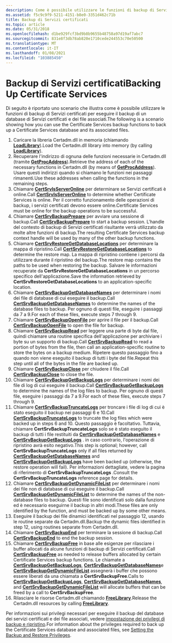```yaml
---
description: Come è possibile utilizzare le funzioni di backup di Servizi certificati per eseguire il backup di un database di Servizi certificati e dei file associati.
ms.assetid: f5c9c9f9-5211-4151-b8e0-3351d462c71b
title: Backup di Servizi certificati
ms.topic: article
ms.date: 05/31/2018
ms.openlocfilehash: d1be929fcf3bd9b8b9655b48758a97d19af7abc7
ms.sourcegitcommit: 831e8f3db78ab820e1710cede244553c70e50500
ms.translationtype: MT
ms.contentlocale: it-IT
ms.lasthandoff: 01/08/2021
ms.locfileid: "103885450"
---
```

# <a name="backing-up-certificate-services"></a><span data-ttu-id="8cac2-103">Backup di Servizi certificati</span><span class="sxs-lookup"><span data-stu-id="8cac2-103">Backing Up Certificate Services</span></span>

<span data-ttu-id="8cac2-104">Di seguito è riportato uno scenario che illustra come è possibile utilizzare le funzioni di backup di Servizi certificati per eseguire il backup di un database di Servizi certificati e dei file associati.</span><span class="sxs-lookup"><span data-stu-id="8cac2-104">The following is a scenario showing how you can use the Certificate Services backup functions to back up a Certificate Services database and its associated files.</span></span>

1.  <span data-ttu-id="8cac2-105">Caricare la libreria Certadm.dll in memoria (chiamando [**LoadLibrary**](/windows/win32/api/libloaderapi/nf-libloaderapi-loadlibrarya)).</span><span class="sxs-lookup"><span data-stu-id="8cac2-105">Load the Certadm.dll library into memory (by calling [**LoadLibrary**](/windows/win32/api/libloaderapi/nf-libloaderapi-loadlibrarya)).</span></span>
2.  <span data-ttu-id="8cac2-106">Recuperare l'indirizzo di ognuna delle funzioni necessarie in Certadm.dll (tramite [**GetProcAddress**](/windows/win32/api/libloaderapi/nf-libloaderapi-getprocaddress)).</span><span class="sxs-lookup"><span data-stu-id="8cac2-106">Retrieve the address of each of the necessary functions in Certadm.dll (by means of [**GetProcAddress**](/windows/win32/api/libloaderapi/nf-libloaderapi-getprocaddress)).</span></span> <span data-ttu-id="8cac2-107">Usare questi indirizzi quando si chiamano le funzioni nei passaggi rimanenti.</span><span class="sxs-lookup"><span data-stu-id="8cac2-107">Use these addresses when calling the functions in the remaining steps.</span></span>
3.  <span data-ttu-id="8cac2-108">Chiamare [**CertSrvIsServerOnline**](/windows/desktop/api/Certbcli/nf-certbcli-certsrvisserveronlinew) per determinare se Servizi certificati è online.</span><span class="sxs-lookup"><span data-stu-id="8cac2-108">Call [**CertSrvIsServerOnline**](/windows/desktop/api/Certbcli/nf-certbcli-certsrvisserveronlinew) to determine whether Certificate Services is online.</span></span> <span data-ttu-id="8cac2-109">Per il corretto funzionamento delle operazioni di backup, i servizi certificati devono essere online.</span><span class="sxs-lookup"><span data-stu-id="8cac2-109">Certificate Services must be online for the backup operations to be successful.</span></span>
4.  <span data-ttu-id="8cac2-110">Chiamare [**CertSrvBackupPrepare**](/windows/desktop/api/Certbcli/nf-certbcli-certsrvbackuppreparew) per avviare una sessione di backup.</span><span class="sxs-lookup"><span data-stu-id="8cac2-110">Call [**CertSrvBackupPrepare**](/windows/desktop/api/Certbcli/nf-certbcli-certsrvbackuppreparew) to start a backup session.</span></span> <span data-ttu-id="8cac2-111">L'handle del contesto di backup di Servizi certificati risultante verrà utilizzato da molte altre funzioni di backup.</span><span class="sxs-lookup"><span data-stu-id="8cac2-111">The resulting Certificate Services backup context handle will be used by many of the other backup functions.</span></span>
5.  <span data-ttu-id="8cac2-112">Chiamare [**CertSrvRestoreGetDatabaseLocations**](/windows/desktop/api/Certbcli/nf-certbcli-certsrvrestoregetdatabaselocationsw) per determinare la mappa di ripristino.</span><span class="sxs-lookup"><span data-stu-id="8cac2-112">Call [**CertSrvRestoreGetDatabaseLocations**](/windows/desktop/api/Certbcli/nf-certbcli-certsrvrestoregetdatabaselocationsw) to determine the restore map.</span></span> <span data-ttu-id="8cac2-113">La mappa di ripristino contiene i percorsi da utilizzare durante il ripristino del backup.</span><span class="sxs-lookup"><span data-stu-id="8cac2-113">The restore map contains the paths to be used when restoring the backup.</span></span> <span data-ttu-id="8cac2-114">Salvare le informazioni recuperate da **CertSrvRestoreGetDatabaseLocations** in un percorso specifico dell'applicazione.</span><span class="sxs-lookup"><span data-stu-id="8cac2-114">Save the information retrieved by **CertSrvRestoreGetDatabaseLocations** to an application-specific location.</span></span>
6.  <span data-ttu-id="8cac2-115">Chiamare [**CertSrvBackupGetDatabaseNames**](/windows/desktop/api/Certbcli/nf-certbcli-certsrvbackupgetdatabasenamesw) per determinare i nomi dei file di database di cui eseguire il backup.</span><span class="sxs-lookup"><span data-stu-id="8cac2-115">Call [**CertSrvBackupGetDatabaseNames**](/windows/desktop/api/Certbcli/nf-certbcli-certsrvbackupgetdatabasenamesw) to determine the names of the database files to backup.</span></span> <span data-ttu-id="8cac2-116">Per ognuno di questi file, eseguire i passaggi da 7 a 9.</span><span class="sxs-lookup"><span data-stu-id="8cac2-116">For each of these files, execute steps 7 through 9.</span></span>
7.  <span data-ttu-id="8cac2-117">Chiamare [**CertSrvBackupOpenFile**](/windows/desktop/api/Certbcli/nf-certbcli-certsrvbackupopenfilew) per aprire il file per il backup.</span><span class="sxs-lookup"><span data-stu-id="8cac2-117">Call [**CertSrvBackupOpenFile**](/windows/desktop/api/Certbcli/nf-certbcli-certsrvbackupopenfilew) to open the file for backup.</span></span>
8.  <span data-ttu-id="8cac2-118">Chiamare [**CertSrvBackupRead**](/windows/desktop/api/Certbcli/nf-certbcli-certsrvbackupread) per leggere una parte di byte dal file, quindi chiamare una routine specifica dell'applicazione per archiviare i byte su un supporto di backup.</span><span class="sxs-lookup"><span data-stu-id="8cac2-118">Call [**CertSrvBackupRead**](/windows/desktop/api/Certbcli/nf-certbcli-certsrvbackupread) to read a portion of bytes from the file, then call an application-specific routine to store the bytes on a backup medium.</span></span> <span data-ttu-id="8cac2-119">Ripetere questo passaggio fino a quando non viene eseguito il backup di tutti i byte del file.</span><span class="sxs-lookup"><span data-stu-id="8cac2-119">Repeat this step until all of the bytes in the file are backed up.</span></span>
9.  <span data-ttu-id="8cac2-120">Chiamare [**CertSrvBackupClose**](/windows/desktop/api/Certbcli/nf-certbcli-certsrvbackupclose) per chiudere il file.</span><span class="sxs-lookup"><span data-stu-id="8cac2-120">Call [**CertSrvBackupClose**](/windows/desktop/api/Certbcli/nf-certbcli-certsrvbackupclose) to close the file.</span></span>
10. <span data-ttu-id="8cac2-121">Chiamare [**CertSrvBackupGetBackupLogs**](/windows/desktop/api/Certbcli/nf-certbcli-certsrvbackupgetbackuplogsw) per determinare i nomi dei file di log di cui eseguire il backup.</span><span class="sxs-lookup"><span data-stu-id="8cac2-121">Call [**CertSrvBackupGetBackupLogs**](/windows/desktop/api/Certbcli/nf-certbcli-certsrvbackupgetbackuplogsw) to determine the names of the log files to backup.</span></span> <span data-ttu-id="8cac2-122">Per ognuno di questi file, eseguire i passaggi da 7 a 9.</span><span class="sxs-lookup"><span data-stu-id="8cac2-122">For each of these files, execute steps 7 through 9.</span></span>
11. <span data-ttu-id="8cac2-123">Chiamare [**CertSrvBackupTruncateLogs**](/windows/desktop/api/Certbcli/nf-certbcli-certsrvbackuptruncatelogs) per troncare i file di log di cui è stato eseguito il backup nei passaggi 6 e 10.</span><span class="sxs-lookup"><span data-stu-id="8cac2-123">Call [**CertSrvBackupTruncateLogs**](/windows/desktop/api/Certbcli/nf-certbcli-certsrvbackuptruncatelogs) to truncate the log files which were backed up in steps 6 and 10.</span></span> <span data-ttu-id="8cac2-124">Questo passaggio è facoltativo. Tuttavia, chiamare **CertSrvBackupTruncateLogs** solo se è stato eseguito il backup di tutti i file restituiti da [**CertSrvBackupGetDatabaseNames**](/windows/desktop/api/Certbcli/nf-certbcli-certsrvbackupgetdatabasenamesw) e [**CertSrvBackupGetBackupLogs**](/windows/desktop/api/Certbcli/nf-certbcli-certsrvbackupgetbackuplogsw) . in caso contrario, l'operazione di ripristino avrà esito negativo.</span><span class="sxs-lookup"><span data-stu-id="8cac2-124">This step is optional; however, call **CertSrvBackupTruncateLogs** only if all files returned by [**CertSrvBackupGetDatabaseNames**](/windows/desktop/api/Certbcli/nf-certbcli-certsrvbackupgetdatabasenamesw) and [**CertSrvBackupGetBackupLogs**](/windows/desktop/api/Certbcli/nf-certbcli-certsrvbackupgetbackuplogsw) have been backed up (otherwise, the restore operation will fail).</span></span> <span data-ttu-id="8cac2-125">Per informazioni dettagliate, vedere la pagina di riferimento di **CertSrvBackupTruncateLogs** .</span><span class="sxs-lookup"><span data-stu-id="8cac2-125">Consult the **CertSrvBackupTruncateLogs** reference page for details.</span></span>
12. <span data-ttu-id="8cac2-126">Chiamare [**CertSrvBackupGetDynamicFileList**](/windows/desktop/api/Certbcli/nf-certbcli-certsrvbackupgetdynamicfilelistw) per determinare i nomi dei file non di database di cui eseguire il backup.</span><span class="sxs-lookup"><span data-stu-id="8cac2-126">Call [**CertSrvBackupGetDynamicFileList**](/windows/desktop/api/Certbcli/nf-certbcli-certsrvbackupgetdynamicfilelistw) to determine the names of the non-database files to backup.</span></span> <span data-ttu-id="8cac2-127">Questi file sono identificati solo dalla funzione ed è necessario eseguirne il backup in altri modi.</span><span class="sxs-lookup"><span data-stu-id="8cac2-127">These files are only identified by the function, and must be backed up by some other means.</span></span>
13. <span data-ttu-id="8cac2-128">Eseguire il backup dei file dinamici identificati nel passaggio 12, usando le routine separate da Certadm.dll.</span><span class="sxs-lookup"><span data-stu-id="8cac2-128">Backup the dynamic files identified in step 12, using routines separate from Certadm.dll.</span></span>
14. <span data-ttu-id="8cac2-129">Chiamare [**CertSrvBackupEnd**](/windows/desktop/api/Certbcli/nf-certbcli-certsrvbackupend) per terminare la sessione di backup.</span><span class="sxs-lookup"><span data-stu-id="8cac2-129">Call [**CertSrvBackupEnd**](/windows/desktop/api/Certbcli/nf-certbcli-certsrvbackupend) to end the backup session.</span></span>
15. <span data-ttu-id="8cac2-130">Chiamare [**CertSrvBackupFree**](/windows/desktop/api/Certbcli/nf-certbcli-certsrvbackupfree) in base alle esigenze per rilasciare i buffer allocati da alcune funzioni di backup di Servizi certificati.</span><span class="sxs-lookup"><span data-stu-id="8cac2-130">Call [**CertSrvBackupFree**](/windows/desktop/api/Certbcli/nf-certbcli-certsrvbackupfree) as needed to release buffers allocated by certain Certificate Services backup functions.</span></span> <span data-ttu-id="8cac2-131">Le chiamate a [**CertSrvBackupGetBackupLogs**](/windows/desktop/api/Certbcli/nf-certbcli-certsrvbackupgetbackuplogsw), [**CertSrvBackupGetDatabaseNames**](/windows/desktop/api/Certbcli/nf-certbcli-certsrvbackupgetdatabasenamesw)e [**CertSrvBackupGetDynamicFileList**](/windows/desktop/api/Certbcli/nf-certbcli-certsrvbackupgetdynamicfilelistw) assegnerà i buffer che possono essere liberati da una chiamata a **CertSrvBackupFree**.</span><span class="sxs-lookup"><span data-stu-id="8cac2-131">Calls to [**CertSrvBackupGetBackupLogs**](/windows/desktop/api/Certbcli/nf-certbcli-certsrvbackupgetbackuplogsw), [**CertSrvBackupGetDatabaseNames**](/windows/desktop/api/Certbcli/nf-certbcli-certsrvbackupgetdatabasenamesw), and [**CertSrvBackupGetDynamicFileList**](/windows/desktop/api/Certbcli/nf-certbcli-certsrvbackupgetdynamicfilelistw) will allocate buffers that can be freed by a call to **CertSrvBackupFree**.</span></span>
16. <span data-ttu-id="8cac2-132">Rilasciare le risorse Certadm.dll chiamando [**FreeLibrary**](/windows/win32/api/libloaderapi/nf-libloaderapi-freelibrary).</span><span class="sxs-lookup"><span data-stu-id="8cac2-132">Release the Certadm.dll resources by calling [**FreeLibrary**](/windows/win32/api/libloaderapi/nf-libloaderapi-freelibrary).</span></span>

<span data-ttu-id="8cac2-133">Per informazioni sui privilegi necessari per eseguire il backup del database dei servizi certificati e dei file associati, vedere [impostazione dei privilegi di backup e ripristino](setting-the-backup-and-restore-privileges.md).</span><span class="sxs-lookup"><span data-stu-id="8cac2-133">For information about the privileges required to back up the Certificate Services database and associated files, see [Setting the Backup and Restore Privileges](setting-the-backup-and-restore-privileges.md).</span></span>

 

 
